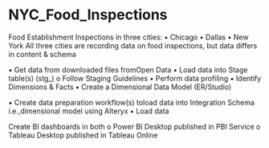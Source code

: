 # NYC_Food_Inspections
Food Establishment Inspections in three cities:
• Chicago
• Dallas
• New York
All three cities are recording data on food inspections, but data differs in content & schema

▪ Get data from downloaded files fromOpen Data
▪ Load data into Stage table(s) (stg_) 
o Follow Staging Guidelines
▪ Perform data profiling
▪ Identify Dimensions & Facts
▪ Create a Dimensional Data Model (ER/Studio)

▪ Create data preparation workflow(s) toload data into Integration Schema i.e.,dimensional model using Alteryx
▪ Load data

Create BI dashboards in both
o Power BI Desktop published in PBI Service
o Tableau Desktop published in Tableau Online
